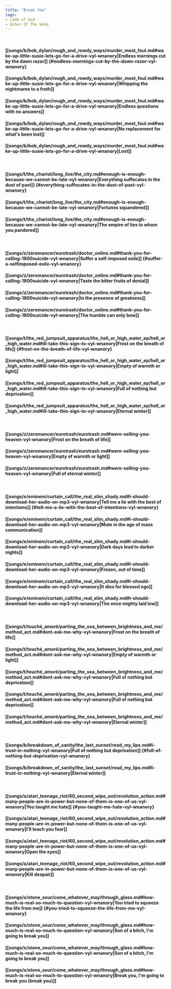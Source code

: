 ```yaml
---
title: "Break You"
tags:
- Lamb of God
- Ashes Of The Wake
---
```

&nbsp;
#### [[songs/b/bob_dylan/rough_and_rowdy_ways/murder_most_foul.md#wake-up-little-susie-lets-go-for-a-drive-vyl-wnanory|Endless mornings cut by the dawn razor]] {#endless-mornings-cut-by-the-dawn-razor-vyl-wnanory}
#### [[songs/b/bob_dylan/rough_and_rowdy_ways/murder_most_foul.md#wake-up-little-susie-lets-go-for-a-drive-vyl-wnanory|Whipping the nightmares to a froth]]
#### [[songs/b/bob_dylan/rough_and_rowdy_ways/murder_most_foul.md#wake-up-little-susie-lets-go-for-a-drive-vyl-wnanory|Endless questions with no answers]]
#### [[songs/b/bob_dylan/rough_and_rowdy_ways/murder_most_foul.md#wake-up-little-susie-lets-go-for-a-drive-vyl-wnanory|No replacement for what's been lost]]
#### [[songs/b/bob_dylan/rough_and_rowdy_ways/murder_most_foul.md#wake-up-little-susie-lets-go-for-a-drive-vyl-wnanory|Lost]]
&nbsp;
#### [[songs/t/the_chariot/long_live/the_city.md#enough-is-enough-because-we-cannot-be-late-vyl-wnanory|Everything suffocates in the dust of past]] {#everything-suffocates-in-the-dust-of-past-vyl-wnanory}
#### [[songs/t/the_chariot/long_live/the_city.md#enough-is-enough-because-we-cannot-be-late-vyl-wnanory|Fortunes squandered]]
#### [[songs/t/the_chariot/long_live/the_city.md#enough-is-enough-because-we-cannot-be-late-vyl-wnanory|The empire of lies to whom you pandered]]
&nbsp;
#### [[songs/z/zeromancer/eurotrash/doctor_online.md#thank-you-for-calling-1800suicide-vyl-wnanory|Suffer a self-imposed exile]] {#suffer-a-selfimposed-exile-vyl-wnanory}
#### [[songs/z/zeromancer/eurotrash/doctor_online.md#thank-you-for-calling-1800suicide-vyl-wnanory|Taste the bitter fruits of denial]]
#### [[songs/z/zeromancer/eurotrash/doctor_online.md#thank-you-for-calling-1800suicide-vyl-wnanory|In the presence of greatness]]
#### [[songs/z/zeromancer/eurotrash/doctor_online.md#thank-you-for-calling-1800suicide-vyl-wnanory|The humble can only bow]]
&nbsp;
#### [[songs/t/the_red_jumpsuit_apparatus/the_hell_or_high_water_ep/hell_or_high_water.md#ill-take-this-sign-to-vyl-wnanory|Frost on the breath of life]] {#frost-on-the-breath-of-life-vyl-wnanory}
#### [[songs/t/the_red_jumpsuit_apparatus/the_hell_or_high_water_ep/hell_or_high_water.md#ill-take-this-sign-to-vyl-wnanory|Empty of warmth or light]]
#### [[songs/t/the_red_jumpsuit_apparatus/the_hell_or_high_water_ep/hell_or_high_water.md#ill-take-this-sign-to-vyl-wnanory|Full of nothing but deprivation]]
#### [[songs/t/the_red_jumpsuit_apparatus/the_hell_or_high_water_ep/hell_or_high_water.md#ill-take-this-sign-to-vyl-wnanory|Eternal winter]]
&nbsp;
#### [[songs/z/zeromancer/eurotrash/eurotrash.md#were-selling-you-heaven-vyl-wnanory|Frost on the breath of life]]
#### [[songs/z/zeromancer/eurotrash/eurotrash.md#were-selling-you-heaven-vyl-wnanory|Empty of warmth or light]]
#### [[songs/z/zeromancer/eurotrash/eurotrash.md#were-selling-you-heaven-vyl-wnanory|Full of eternal winter]]
&nbsp;
#### [[songs/e/eminem/curtain_call/the_real_slim_shady.md#i-should-download-her-audio-on-mp3-vyl-wnanory|Tell me a lie with the best of intentions]] {#tell-me-a-lie-with-the-best-of-intentions-vyl-wnanory}
#### [[songs/e/eminem/curtain_call/the_real_slim_shady.md#i-should-download-her-audio-on-mp3-vyl-wnanory|Mute in the age of mass communication]]
#### [[songs/e/eminem/curtain_call/the_real_slim_shady.md#i-should-download-her-audio-on-mp3-vyl-wnanory|Dark days lead to darker nights]]
#### [[songs/e/eminem/curtain_call/the_real_slim_shady.md#i-should-download-her-audio-on-mp3-vyl-wnanory|Frozen, out of time]]
#### [[songs/e/eminem/curtain_call/the_real_slim_shady.md#i-should-download-her-audio-on-mp3-vyl-wnanory|It dies for blessed ego]]
#### [[songs/e/eminem/curtain_call/the_real_slim_shady.md#i-should-download-her-audio-on-mp3-vyl-wnanory|The once mighty laid low]]
&nbsp;
#### [[songs/t/touché_amoré/parting_the_sea_between_brightness_and_me/method_act.md#dont-ask-me-why-vyl-wnanory|Frost on the breath of life]]
#### [[songs/t/touché_amoré/parting_the_sea_between_brightness_and_me/method_act.md#dont-ask-me-why-vyl-wnanory|Empty of warmth or light]]
#### [[songs/t/touché_amoré/parting_the_sea_between_brightness_and_me/method_act.md#dont-ask-me-why-vyl-wnanory|Full of nothing but deprivation]]
#### [[songs/t/touché_amoré/parting_the_sea_between_brightness_and_me/method_act.md#dont-ask-me-why-vyl-wnanory|Full of nothing but deprivation]]
#### [[songs/t/touché_amoré/parting_the_sea_between_brightness_and_me/method_act.md#dont-ask-me-why-vyl-wnanory|Eternal winter]]
&nbsp;
#### [[songs/b/breakdown_of_sanity/the_last_sunset/read_my_lips.md#i-trust-in-nothing-vyl-wnanory|Full of nothing but deprivation]] {#full-of-nothing-but-deprivation-vyl-wnanory}
#### [[songs/b/breakdown_of_sanity/the_last_sunset/read_my_lips.md#i-trust-in-nothing-vyl-wnanory|Eternal winter]]
&nbsp;
#### [[songs/a/atari_teenage_riot/60_second_wipe_out/revolution_action.md#many-people-are-in-power-but-none-of-them-is-one-of-us-vyl-wnanory|You taught me hate]] {#you-taught-me-hate-vyl-wnanory}
#### [[songs/a/atari_teenage_riot/60_second_wipe_out/revolution_action.md#many-people-are-in-power-but-none-of-them-is-one-of-us-vyl-wnanory|I'll teach you fear]]
#### [[songs/a/atari_teenage_riot/60_second_wipe_out/revolution_action.md#many-people-are-in-power-but-none-of-them-is-one-of-us-vyl-wnanory|Open the eyes]]
#### [[songs/a/atari_teenage_riot/60_second_wipe_out/revolution_action.md#many-people-are-in-power-but-none-of-them-is-one-of-us-vyl-wnanory|Kill despair]]
&nbsp;
#### [[songs/s/stone_sour/come_whatever_may/through_glass.md#how-much-is-real-so-much-to-question-vyl-wnanory|You tried to squeeze the life from me]] {#you-tried-to-squeeze-the-life-from-me-vyl-wnanory}
#### [[songs/s/stone_sour/come_whatever_may/through_glass.md#how-much-is-real-so-much-to-question-vyl-wnanory|Son of a bitch, I'm going to break you]]
#### [[songs/s/stone_sour/come_whatever_may/through_glass.md#how-much-is-real-so-much-to-question-vyl-wnanory|Son of a bitch, I'm going to break you]]
#### [[songs/s/stone_sour/come_whatever_may/through_glass.md#how-much-is-real-so-much-to-question-vyl-wnanory|Break you, I'm going to break you (break you)]]
